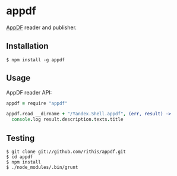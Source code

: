 # appdf

[AppDF](https://github.com/onepf/AppDF) reader and publisher.

## Installation

```shell
$ npm install -g appdf
```

## Usage

AppDF reader API:

```coffee
appdf = require "appdf"

appdf.read __dirname + "/Yandex.Shell.appdf", (err, result) ->
  console.log result.description.texts.title
```

## Testing

```shell
$ git clone git://github.com/rithis/appdf.git
$ cd appdf
$ npm install
$ ./node_modules/.bin/grunt
```
